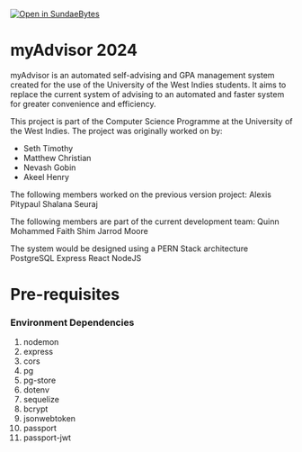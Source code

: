 [![Open in SundaeBytes](https://www.kwasi.dev/web/image/1049-9d47fb8a/button.png)](https://devops.sundaebytestt.com/templates/github-devenv/workspace?param.Base+Image=sundaebytes%2Fubuntu-base-nodesktop-devenv-web-multieditor%3Alatest&param.CPU+Allocation=4096&param.RAM+Allocation=4096&param.git_repo=git@github.com:uwidcit/myAdvisorDev.git)

# myAdvisor 2024
myAdvisor is an automated self-advising and GPA management system created for the use of the University of the West Indies students.
It aims to replace the current system of advising to an automated and faster system for greater convenience and efficiency.

This project is part of the Computer Science Programme at the University of the West Indies.
The project was originally worked on by:
- Seth Timothy
- Matthew Christian
- Nevash Gobin
- Akeel Henry

The following members worked on the previous version project:
Alexis Pitypaul
Shalana Seuraj

The following members are part of the current development team:
Quinn Mohammed
Faith Shim
Jarrod Moore

The system would be designed using a PERN Stack architecture
PostgreSQL
Express
React
NodeJS

# Pre-requisites
### Environment Dependencies
1. nodemon
2. express
3. cors
4. pg
5. pg-store
6. dotenv
7. sequelize
8. bcrypt
9. jsonwebtoken
10. passport
11. passport-jwt
